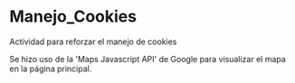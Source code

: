 # Manejo_Cookies
Actividad para reforzar el manejo de cookies

Se hizo uso de la 'Maps Javascript API' de Google para visualizar el mapa en la página principal.
